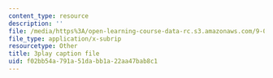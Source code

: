 ```yaml
---
content_type: resource
description: ''
file: /media/https%3A/open-learning-course-data-rc.s3.amazonaws.com/9-00sc-introduction-to-psychology-fall-2011/f02bb54a791a51dabb1a22aa47bab8c1_zPPsdsAQBx4.vtt
file_type: application/x-subrip
resourcetype: Other
title: 3play caption file
uid: f02bb54a-791a-51da-bb1a-22aa47bab8c1
---
```

